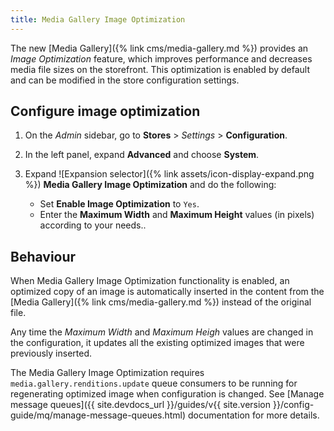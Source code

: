 ```yaml
---
title: Media Gallery Image Optimization
---
```


The new [Media Gallery]({% link cms/media-gallery.md %}) provides an _Image Optimization_ feature, which improves performance and decreases media file sizes on the storefront. This optimization is enabled by default and can be modified in the store configuration settings.

## Configure image optimization

1. On the _Admin_ sidebar, go to **Stores** > _Settings_ > **Configuration**.

1. In the left panel, expand **Advanced** and choose **System**.

1. Expand ![Expansion selector]({% link assets/icon-display-expand.png %}) **Media Gallery Image Optimization** and do the following:

   - Set **Enable Image Optimization** to `Yes`.
   - Enter the **Maximum Width** and **Maximum Height** values (in pixels) according to your needs..

## Behaviour

When Media Gallery Image Optimization functionality is enabled, an optimized copy of an image is automatically inserted in the content from the [Media Gallery]({% link cms/media-gallery.md %}) instead of the original file.

Any time the _Maximum Width_ and _Maximum Heigh_ values are changed in the configuration, it updates all the existing optimized images that were previously inserted.

The Media Gallery Image Optimization requires `media.gallery.renditions.update` queue consumers to be running for regenerating optimized image when configuration is changed. See [Manage message queues]({{ site.devdocs_url }}/guides/v{{ site.version }}/config-guide/mq/manage-message-queues.html) documentation for more details.
